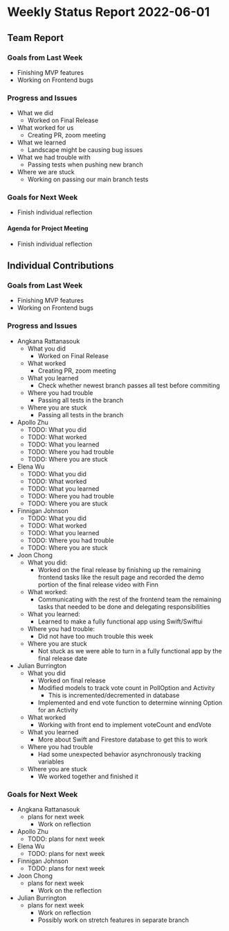 # Weekly Status Report 2022-06-01

## Team Report

### Goals from Last Week

- Finishing MVP features
- Working on Frontend bugs

### Progress and Issues

- What we did
    - Worked on Final Release
- What worked for us
    - Creating PR, zoom meeting
- What we learned
    - Landscape might be causing bug issues
- What we had trouble with
    - Passing tests when pushing new branch
- Where we are stuck
    - Working on passing our main branch tests

### Goals for Next Week

- Finish individual reflection

#### Agenda for Project Meeting

- Finish individual reflection

## Individual Contributions

### Goals from Last Week

- Finishing MVP features
- Working on Frontend bugs

### Progress and Issues

- Angkana Rattanasouk
    - What you did
        - Worked on Final Release
    - What worked
        - Creating PR, zoom meeting
    - What you learned
        - Check whether newest branch passes all test before commiting 
    - Where you had trouble
        - Passing all tests in the branch
    - Where you are stuck
        - Passing all tests in the branch
- Apollo Zhu
    - TODO: What you did
    - TODO: What worked
    - TODO: What you learned
    - TODO: Where you had trouble
    - TODO: Where you are stuck
- Elena Wu
    - TODO: What you did
    - TODO: What worked
    - TODO: What you learned
    - TODO: Where you had trouble
    - TODO: Where you are stuck
- Finnigan Johnson
    - TODO: What you did
    - TODO: What worked
    - TODO: What you learned
    - TODO: Where you had trouble
    - TODO: Where you are stuck
- Joon Chong
    - What you did:
        - Worked on the final release by finishing up the remaining frontend tasks like the result page 
          and recorded the demo portion of the final release video with Finn 
    - What worked:
        - Communicating with the rest of the frontend team the remaining tasks that needed to be done
          and delegating responsibilities
    - What you learned:
        - Learned to make a fully functional app using Swift/Swiftui 
    - Where you had trouble:
        - Did not have too much trouble this week
    - Where you are stuck
        - Not stuck as we were able to turn in a fully functional app by the final release date
- Julian Burrington
    - What you did
        - Worked on final release
        - Modified models to track vote count in PollOption and Activity
            - This is incremented/decremented in database
        - Implemented and end vote function to determine winning Option for an Activity 
    - What worked
        - Working with front end to implement voteCount and endVote 
    - What you learned
        - More about Swift and Firestore database to get this to work
    - Where you had trouble
        - Had some unexpected behavior asynchronously tracking variables
    - Where you are stuck
        - We worked together and finished it 

### Goals for Next Week

- Angkana Rattanasouk
    - plans for next week
        - Work on reflection
- Apollo Zhu
    - TODO: plans for next week
- Elena Wu
    - TODO: plans for next week
- Finnigan Johnson
    - TODO: plans for next week
- Joon Chong
    - plans for next week
        - Work on the reflection 
- Julian Burrington
    - plans for next week
        - Work on reflection
        - Possibly work on stretch features in separate branch 
